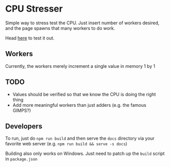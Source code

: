 # CPU Stresser
Simple way to stress test the CPU. Just insert number of workers desired, and
the page spawns that many workers to do work.

Head [here](https://tangx246.github.io/cpustresser/index.html) to test it out.

## Workers
Currently, the workers merely increment a single value in memory 1 by 1

## TODO
- Values should be verified so that we know the CPU is doing the right thing
- Add more meaningful workers than just adders (e.g. the famous GIMPS?)

## Developers
To run, just do `npm run build` and then serve the `docs` directory
via your favorite web server (e.g. `npm run build && serve -s docs`)

Building also only works on Windows. Just need to patch up the `build` script
in `package.json`
